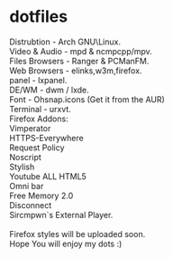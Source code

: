 # dotfiles
Distrubtion - Arch GNU\Linux.<br>
Video & Audio - mpd & ncmpcpp/mpv.<br>
Files Browsers - Ranger & PCManFM.<br>
Web Browsers - elinks,w3m,firefox.<br>
panel - lxpanel.<br>
DE/WM - dwm / lxde.<br>
Font - Ohsnap.icons (Get it from the AUR)<br>
Terminal - urxvt.<br>
Firefox Addons:<br>
  Vimperator<br>
  HTTPS-Everywhere<br>
  Request Policy<br>
  Noscript<br>
  Stylish<br>
  Youtube ALL HTML5<br>
  Omni bar<br>
  Free Memory 2.0<br>
  Disconnect<br>
  Sircmpwn`s External Player.<br>
<br>
Firefox styles will be uploaded soon.<br>
Hope You will enjoy my dots :)<br>
